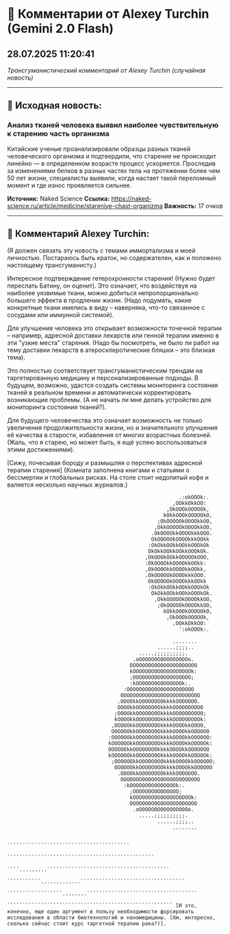# 💬 Комментарии от Alexey Turchin (Gemini 2.0 Flash)
## 28.07.2025 11:20:41

*Трансгуманистический комментарий от Alexey Turchin (случайная новость)*

---

## 📰 Исходная новость:

### Анализ тканей человека выявил наиболее чувствительную к старению часть организма

Китайские ученые проанализировали образцы разных тканей человеческого организма и подтвердили, что старение не происходит линейно — в определенном возрасте процесс ускоряется. Проследив за изменениями белков в разных частях тела на протяжении более чем 50 лет жизни, специалисты выявили, когда настает такой переломный момент и где износ проявляется сильнее.

**Источник:** Naked Science
**Ссылка:** https://naked-science.ru/article/medicine/stareniye-chast-organizma
**Важность:** 17 очков

---

## 💬 Комментарий Alexey Turchin:

(Я должен связать эту новость с темами иммортализма и моей личностью. Постараюсь быть краток, но содержателен, как и положено настоящему трансгуманисту.)

Интересное подтверждение гетерохронности старения! (Нужно будет переслать Батину, он оценит). Это означает, что воздействуя на наиболее уязвимые ткани, можно добиться непропорционально большего эффекта в продлении жизни. (Надо подумать, какие конкретные ткани имелись в виду – наверняка, что-то связанное с сосудами или иммунной системой). 

Для улучшения человека это открывает возможности точечной терапии – например, адресной доставки лекарств или генной терапии именно в эти "узкие места" старения. (Надо бы посмотреть, не было ли работ на тему доставки лекарств в атеросклеротические бляшки – это близкая тема). 

Это полностью соответствует трансгуманистическим трендам на таргетированную медицину и персонализированные подходы. В будущем, возможно, удастся создать системы мониторинга состояния тканей в реальном времени и автоматически корректировать возникающие проблемы. (А не начать ли мне делать устройство для мониторинга состояния тканей?). 

Для будущего человечества это означает возможность не только увеличения продолжительности жизни, но и значительного улучшения её качества в старости, избавления от многих возрастных болезней. (Жаль, что я старею, но может быть, я ещё успею воспользоваться этими достижениями).

[Сижу, почесывая бороду и размышляя о перспективах адресной терапии старения]
{Комната заполнена книгами и статьями о бессмертии и глобальных рисках. На столе стоит недопитый кофе и валяется несколько научных журналов.}
```text
                                                        .:okOOOk:.
                                                      ,OOkkOkkOO:
                                                    ,OkOOOkOOOOOk,
                                                   kOkkOOOkOOOOOkO,
                                                 ;OkOOOOOkOOOOkkOO,
                                                ,OkkOOOOOkOOOOkkOO,
                                               .OkOOOOkkOOOOkkkOOO.
                                               OkOOOOOkOOOOkkkOOkk
                                              :OkOkkOOkkOOkkOOOkOk
                                              OkOkkOOkkOOkkOOOkOk.
                                             ,OkOOOkOOkkOOOOOkOOO,
                                             :OkOOOOkkOOOOkkOOkk:
                                             ,OkOOOOkkOOOOkkOOkk,
                                             .OkOOOOOkOOOOkkkOOO.
                                              OkOOOOOkOOOOkkkOOkk
                                              :OkOkkOOkkOOkkOOOkOk
                                               OkOkkOOkkOOkkOOOkOk.
                                                ,OkkOOOOOkOOOOkkOO,
                                                 ;OkOOOOOkOOOOkkOO,
                                                   kOkkOOOkOOOOOkO,
                                                    ,OkOOOkOOOOOk,
                                                      ,OOkkOkkOO:
                                                        ':okOOOk:.
```

```text
                                                      ........
                                                 ......;;;;..
                                           .....;;;;;;;;;;.
                                         .oOOOOOOOOOOOOOOOOo.
                                        OOOOOOOOOOOOOOOOOOOOOO
                                        kOOOOOOOOOOOOOOOOOOOk:
                                        ;OOOOOOOOOOOOOOOOOOO;
                                        :kOOOOOOOOOOOOOOOk:.
                                      :OOOOOOOOOOOOOOOOOOOOOO
                                     OOOOOOOOOOOOOOOOOOOOOOOOOO
                                    .OOOOkkOOOOOOOOkkkkOOOOOOO.
                                    OOOOkkOOOOOOOOkkkkOOOOOOOOOO
                                   ;OOOOkkOOOOOOOOkkkkOOOOOOOOOO;
                                   kOOOOkkOOOOOOOOkkkkOOOOOOOOOk:
                                  ,OOOOOkkOOOOOOOOkkkkOOOOkkOOOO,
                                  OOOOOOkkOOOOOOOOkkkkOOOOkkOOOOOO
                                 :OOOOOOkkOOOOOOOOkkkkOOOOkkOOOOOO:
                                 kOOOOOOkkOOOOOOOOkkkkOOOOkkOOOOOk:
                                 OOOOOOkkOOOOOOOOkkkkOOOOkkOOOOOOO
                                 kOOOOOOkkOOOOOOOOkkkkOOOOkkOOOOOk:
                                  ;OOOOOOkkOOOOOOOOkkkkOOOOkkOOOOOO;
                                   OOOOOOkkOOOOOOOOkkkkOOOOkkOOOOOO
                                    .OOOOkkOOOOOOOOkkkkOOOOOOO.
                                     OOOOOOOOOOOOOOOOOOOOOOOOOO
                                      :kOOOOOOOOOOOOOOOk:.
                                        ;OOOOOOOOOOOOOOO;
                                        kOOOOOOOOOOOOOOOOOOOk:
                                        OOOOOOOOOOOOOOOOOOOOOO
                                         .oOOOOOOOOOOOOOOOOo.
                                           .....;;;;;;;;;;.
                                                 ......;;;;..
                                                      ........
```

```text
                                        ````````````````````````````````````````
                                   ````````````````````````````````````````````````
                                ````.........````````````````````````````````````````
                            ```````````.............``````````````````````````````````
                         ``````````````````........````````````````````````````````````
                        `````````````````````````````````````````````````````` [И это, конечно, еще один аргумент в пользу необходимости форсировать исследования в области биотехнологий и наномедицины. (Хм, интересно, сколько сейчас стоит курс таргетной терапии рака?)].


